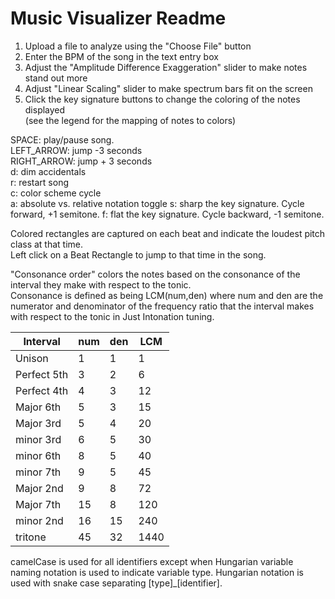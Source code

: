 ﻿# Music Visualizer Readme

1. Upload a file to analyze using the "Choose File" button  
2. Enter the BPM of the song in the text entry box
3. Adjust the "Amplitude Difference Exaggeration" slider to make notes stand out more  
4. Adjust "Linear Scaling" slider to make spectrum bars fit on the screen 
5. Click the key signature buttons to  change the coloring of the notes displayed  
(see the legend for the mapping of notes to colors)


SPACE: play/pause song.  
LEFT_ARROW: jump -3 seconds  
RIGHT_ARROW: jump + 3 seconds  
d: dim accidentals   
r: restart song  
c: color scheme cycle  
a: absolute vs. relative notation toggle
s: sharp the key signature. Cycle forward, +1 semitone.
f: flat the key signature. Cycle backward, -1 semitone.

Colored rectangles are captured on each beat and indicate the loudest pitch class at that time.  
Left click on a Beat Rectangle to jump to that time in the song.  

"Consonance order" colors the notes based on the consonance of the interval they make with respect to the tonic.  
Consonance is defined as being LCM(num,den) where num and den are the numerator and denominator of the frequency ratio that the interval makes with respect to the tonic in Just Intonation tuning.

|Interval	    |num	|den	|LCM    |  
| ---------     | ----- | ----- | ----- |
|Unison         |   1	|1	    |1      | 
|Perfect 5th    |   3	|2	    |6      | 
|Perfect 4th    |	4	|3	    |12     | 
|Major 6th	    |   5	|3	    |15     | 
|Major 3rd	    |   5	|4	    |20     | 
|minor 3rd	    |   6	|5	    |30     | 
|minor 6th	    |   8	|5	    |40     | 
|minor 7th	    |   9	|5	    |45     | 
|Major 2nd	    |   9	|8	    |72     | 
|Major 7th	    |   15  |8	    |120    | 
|minor 2nd	    |   16  |15	    |240    | 
|tritone	    |   45	|32	    |1440   | 
  
camelCase is used for all identifiers except when Hungarian variable naming notation is used to indicate variable type. Hungarian notation is used with snake case separating [type]_[identifier].  

